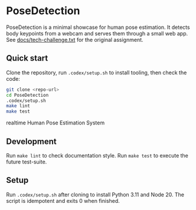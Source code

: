 # PoseDetection

PoseDetection is a minimal showcase for human pose estimation. It detects body
keypoints from a webcam and serves them through a small web app. See
[docs/tech-challenge.txt](docs/tech-challenge.txt) for the original assignment.

## Quick start

Clone the repository, run `.codex/setup.sh` to install tooling, then check the
code:

```bash
git clone <repo-url>
cd PoseDetection
.codex/setup.sh
make lint
make test
```
realtime Human Pose Estimation System

## Development
Run `make lint` to check documentation style.
Run `make test` to execute the future test-suite.

## Setup

Run `.codex/setup.sh` after cloning to install Python 3.11 and Node 20.
The script is idempotent and exits 0 when finished.
